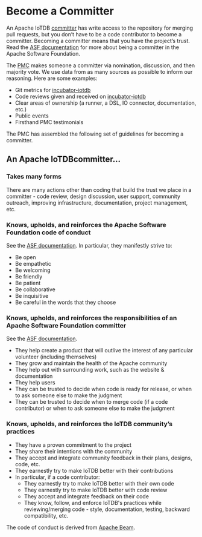 <!--

    Licensed to the Apache Software Foundation (ASF) under one
    or more contributor license agreements.  See the NOTICE file
    distributed with this work for additional information
    regarding copyright ownership.  The ASF licenses this file
    to you under the Apache License, Version 2.0 (the
    "License"); you may not use this file except in compliance
    with the License.  You may obtain a copy of the License at
    
        http://www.apache.org/licenses/LICENSE-2.0
    
    Unless required by applicable law or agreed to in writing,
    software distributed under the License is distributed on an
    "AS IS" BASIS, WITHOUT WARRANTIES OR CONDITIONS OF ANY
    KIND, either express or implied.  See the License for the
    specific language governing permissions and limitations
    under the License.

-->

# Become a Committer

An Apache IoTDB [committer](https://www.apache.org/foundation/how-it-works.html#committers) has write access to the repository for merging pull requests, but you don’t have to be a code contributor to become a committer. Becoming a committer means that you have the project’s trust. Read the [ASF documentation](https://www.apache.org/dev/committers.html#committer-responsibilities) for more about being a committer in the Apache Software Foundation.

The [PMC](https://www.apache.org/foundation/how-it-works.html#pmc-members) makes someone a committer via nomination, discussion, and then majority vote. We use data from as many sources as possible to inform our reasoning. Here are some examples:

- Git metrics for [incubator-iotdb](https://github.com/apache/incubator-iotdb/graphs/contributors) 
- Code reviews given and received on [incubator-iotdb](https://github.com/apache/incubator-iotdb/pulls)
- Clear areas of ownership (a runner, a DSL, IO connector, documentation, etc.)
- Public events
- Firsthand PMC testimonials

The PMC has assembled the following set of guidelines for becoming a committer.

## An Apache IoTDBcommitter…

### Takes many forms

There are many actions other than coding that build the trust we place in a committer - code review, design discussion, user support, community outreach, improving infrastructure, documentation, project management, etc.

### Knows, upholds, and reinforces the Apache Software Foundation code of conduct

See the [ASF documentation](https://www.apache.org/foundation/policies/conduct.html). In particular, they manifestly strive to:

- Be open
- Be empathetic
- Be welcoming
- Be friendly
- Be patient
- Be collaborative
- Be inquisitive
- Be careful in the words that they choose

### Knows, upholds, and reinforces the responsibilities of an Apache Software Foundation committer

See the [ASF documentation](https://www.apache.org/dev/committers.html#committer-responsibilities).

- They help create a product that will outlive the interest of any particular volunteer (including themselves)
- They grow and maintain the health of the Apache community
- They help out with surrounding work, such as the website & documentation
- They help users
- They can be trusted to decide when code is ready for release, or when to ask someone else to make the judgment
- They can be trusted to decide when to merge code (if a code contributor) or when to ask someone else to make the judgment

### Knows, upholds, and reinforces the IoTDB community’s practices

- They have a proven commitment to the project
- They share their intentions with the community
- They accept and integrate community feedback in their plans, designs, code, etc.
- They earnestly try to make IoTDB better with their contributions
- In particular, if a code contributor:
  - They earnestly try to make IoTDB better with their own code
  - They earnestly try to make IoTDB better with code review
  - They accept and integrate feedback on their code
  - They know, follow, and enforce IoTDB's practices while reviewing/merging code - style, documentation, testing, backward compatibility, etc.


The code of conduct is derived from [Apache Beam](https://beam.apache.org/contribute/become-a-committer/).
